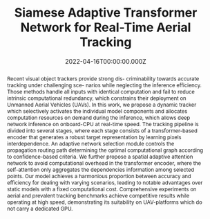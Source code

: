 ---
abstract: |-
  Recent visual object trackers provide strong dis-
  criminability towards accurate tracking under challenging sce-
  narios while neglecting the inference efficiency. Those methods
  handle all inputs with identical computation and fail to reduce
  intrinsic computational redundancy, which constrains their
  deployment on Unmanned Aerial Vehicles (UAVs). In this
  work, we propose a dynamic tracker which selectively activates
  the individual model components and allocates computation
  resources on demand during the inference, which allows deep
  network inference on onboard-CPU at real-time speed. The
  tracking pipeline is divided into several stages, where each stage
  consists of a transformer-based encoder that generates a robust
  target representation by learning pixels interdependence. An
  adaptive network selection module controls the propagation
  routing path determining the optimal computational graph
  according to confidence-based criteria. We further propose
  a spatial adaptive attention network to avoid computational
  overhead in the transformer encoder, where the self-attention
  only aggregates the dependencies information among selected
  points. Our model achieves a harmonious proportion between
  accuracy and efficiency for dealing with varying scenarios,
  leading to notable advantages over static models with a fixed
  computational cost. Comprehensive experiments on aerial and
  prevalent tracking benchmarks achieve competitive results
  while operating at high speed, demonstrating its suitability on
  UAV-platforms which do not carry a dedicated GPU.
slides: ""
url_pdf: ""
publication_types:
  - "1"
authors:
  - Daitao Xing
  - Athanasios Tsoukalas
  - Nikolaos Evangeliou
  - Nikolaos Giakoumidis
  - Anthony Tzes
author_notes: []
publication: in *THE 2022 INTERNATIONAL CONFERENCE ON UNMANNED AIRCRAFT SYSTEMS*
summary:   Recent visual object trackers provide strong dis-
  criminability towards accurate tracking under challenging sce-
  narios while neglecting the inference efficiency. Those methods
  handle all inputs ...
url_dataset: ""
url_project: ""
publication_short: In *ICUAS2022*
url_source: ""
url_video: ""
title: Siamese Adaptive Transformer Network for Real-Time Aerial Tracking
doi: ""
featured: false
tags: []
projects: []
image:
  caption: "SiamATN"
  focal_point: ""
  preview_only: false
date: 2022-04-16T00:00:00.000Z
url_slides: ""
publishDate: 2017-01-01T00:00:00Z
url_poster: ""
url_code: ""
---